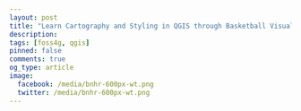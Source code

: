```yaml
---
layout: post
title: "Learn Cartography and Styling in QGIS through Basketball Visualization (Part 2): The Print Composer"
description:
tags: [foss4g, qgis]
pinned: false
comments: true
og_type: article
image:
  facebook: /media/bnhr-600px-wt.png
  twitter: /media/bnhr-600px-wt.png
---
```


